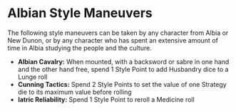 # Albian Style Maneuvers

The following style maneuvers can be taken by any character from Albia
or New Dunon, or by any character who has spent an extensive amount of
time in Albia studying the people and the culture.

- **Albian Cavalry:** When mounted, with a backsword or sabre in one hand and the other hand free, spend 1 Style Point to add Husbandry dice to a Lunge roll
- **Cunning Tactics:** Spend 2 Style Points to set the value of one Strategy die to its maximum value before rolling
- **Iatric Reliability:** Spend 1 Style Point to reroll a Medicine roll

